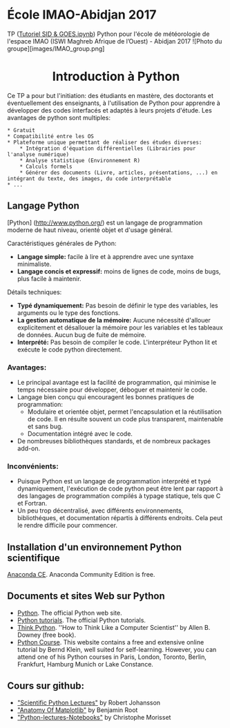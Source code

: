 # École IMAO-Abidjan 2017
TP ([Tutoriel SID & GOES.ipynb](http://nbviewer.jupyter.org/github/astrax/IMAO_2017/blob/master/Tutoriel%20SID%20&%20GOES.ipynb)) Python pour l'école de météorologie de l'espace IMAO (ISWI Maghreb Afrique de l’Ouest) - Abidjan 2017
![Photo du groupe][images/IMAO_group.png]
<center><h1>Introduction à Python</h1></center>
Ce TP a pour but l'initiation: des étudiants en mastère, des doctorants et éventuellement des enseignants, à l'utilisation de Python pour apprendre à développer des codes interfacés et adaptés à leurs projets d'étude. Les avantages de python sont multiples:
    
    * Gratuit
    * Compatibilité entre les OS
    * Plateforme unique permettant de réaliser des études diverses:
        * Intégration d'équation différentielles (Librairies pour l'analyse numérique)
        * Analyse statistique (Environnement R)
        * Calculs formels 
        * Générer des documents (Livre, articles, présentations, ...) en intégrant du texte, des images, du code interprétable
    * ...
## Langage Python


[Python] (http://www.python.org/) est un langage de programmation moderne de haut niveau, orienté objet et d'usage général.

Caractéristiques générales de Python:

* **Langage simple:** facile à lire et à apprendre avec une syntaxe minimaliste.
* **Langage concis et expressif:** moins de lignes de code, moins de bugs, plus facile à maintenir.

Détails techniques:

* **Typé dynamiquement:** Pas besoin de définir le type des variables, les arguments ou le type des fonctions.
* **La gestion automatique de la mémoire:** Aucune nécessité d'allouer explicitement et désallouer la mémoire pour les variables et les tableaux de données. Aucun bug de fuite de mémoire.
* **Interprété:** Pas besoin de compiler le code. L'interpréteur Python lit et exécute le code python directement.

### Avantages:

* Le principal avantage est la facilité de programmation, qui minimise le temps nécessaire pour développer, déboguer et maintenir le code.
* Langage bien conçu qui encouragent les bonnes pratiques de programmation:
  * Modulaire et orientée objet, permet l'encapsulation  et la réutilisation de code. Il en résulte souvent un code plus transparent, maintenable et sans bug.
  * Documentation intégré avec le code.
* De nombreuses bibliothèques standards, et de nombreux packages add-on.

### Inconvénients:

* Puisque Python est un langage de programmation interprété et typé dynamiquement, l'exécution de code python peut être lent par rapport à des langages de programmation compilés à typage statique, tels que C et Fortran.
* Un peu trop décentralisé, avec différents environnements, bibliothéques, et documentation répartis à différents endroits. Cela peut le rendre difficile pour commencer.


## Installation d'un environnement Python scientifique

[Anaconda CE](http://continuum.io/downloads.html). Anaconda Community Edition is free.

## Documents et sites Web sur Python

* [Python](http://www.python.org). The official Python web site.
* [Python tutorials](https://docs.python.org/3.6/tutorial/). The official Python tutorials.
* [Think Python](http://www.greenteapress.com/thinkpython). ''How to Think Like a Computer Scientist'' by Allen B. Downey (free book).
* [Python Course](http://python-course.eu/python3_course.php). This website contains a free and extensive online tutorial by Bernd Klein, well suited for self-learning. However, you can attend one of his Python courses in Paris, London, Toronto, Berlin, Frankfurt, Hamburg Munich or Lake Constance. 

## Cours sur github:
- ["Scientific Python Lectures"](https://github.com/jrjohansson/scientific-python-lectures) by  Robert Johansson
- ["Anatomy Of Matplotlib"](https://github.com/WeatherGod/AnatomyOfMatplotlib) by  Benjamin Root
- ["Python-lectures-Notebooks"](https://github.com/Morisset/Python-lectures-Notebooks) by Christophe Morisset
